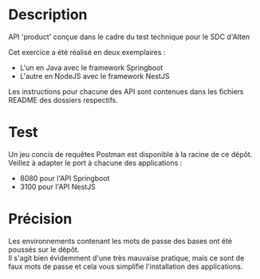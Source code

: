 # Description

API 'product' conçue dans le cadre du test technique pour le SDC d'Alten

Cet exercice a été réalisé en deux exemplaires :

- L'un en Java avec le framework Springboot
- L'autre en NodeJS avec le framework NestJS

Les instructions pour chacune des API sont contenues dans les fichiers README des dossiers respectifs.

# Test

Un jeu concis de requêtes Postman est disponible à la racine de ce dépôt.\
Veillez à adapter le port à chacune des applications :

- 8080 pour l'API Springboot
- 3100 pour l'API NestJS

# Précision

Les environnements contenant les mots de passe des bases ont été poussés sur le dépôt.\
Il s'agit bien évidemment d'une très mauvaise pratique, mais ce sont de faux mots de passe et cela vous simplifie l'installation des applications.
